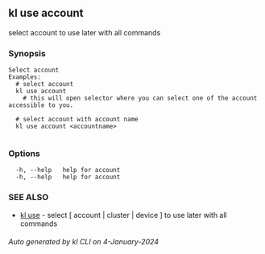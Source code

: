 ## kl use account

select account to use later with all commands

### Synopsis

```
Select account
Examples:
  # select account
  kl use account
	# this will open selector where you can select one of the account accessible to you.

  # select account with account name
  kl use account <accountname>
	
```

### Options

```
  -h, --help   help for account
  -h, --help   help for account
```

### SEE ALSO

* [kl use](kl_use.md)  - select [ account | cluster | device ] to use later with all commands

###### Auto generated by kl CLI on 4-January-2024
